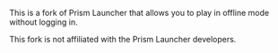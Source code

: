 This is a fork of Prism Launcher that allows you to play in offline mode without logging in.

This fork is not affiliated with the Prism Launcher developers.
